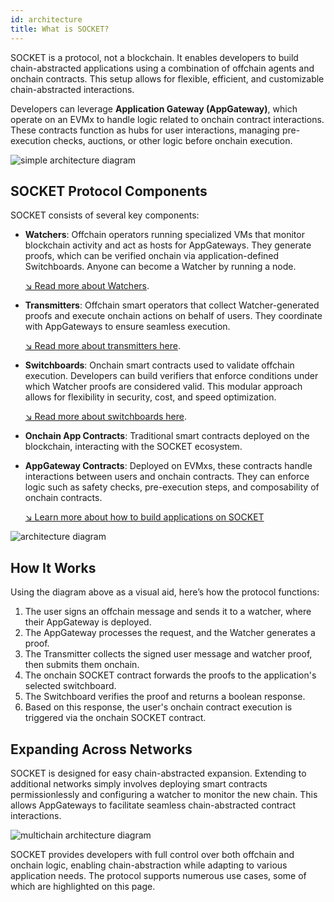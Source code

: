 ```yaml
---
id: architecture
title: What is SOCKET? 
---
```


SOCKET is a protocol, not a blockchain. It enables developers to build chain-abstracted applications using a combination of offchain agents and onchain contracts. This setup allows for flexible, efficient, and customizable chain-abstracted interactions.

Developers can leverage **Application Gateway (AppGateway)**, which operate on an EVMx to handle logic related to onchain contract interactions. These contracts function as hubs for user interactions, managing pre-execution checks, auctions, or other logic before onchain execution.

<div style={{ display: 'flex', justifyContent: 'center' }}>
    <img src="/img/simple-architecture.svg" alt="simple architecture diagram" style={{ width: '65%' }} />
</div>

## SOCKET Protocol Components

SOCKET consists of several key components:

- **Watchers**: Offchain operators running specialized VMs that monitor blockchain activity and act as hosts for AppGateways. They generate proofs, which can be verified onchain via application-defined Switchboards. Anyone can become a Watcher by running a node.

    [↘ Read more about Watchers](/watchers).

- **Transmitters**: Offchain smart operators that collect Watcher-generated proofs and execute onchain actions on behalf of users. They coordinate with AppGateways to ensure seamless execution.

    [↘ Read more about transmitters here](/transmitters).

- **Switchboards**: Onchain smart contracts used to validate offchain execution. Developers can build verifiers that enforce conditions under which Watcher proofs are considered valid. This modular approach allows for flexibility in security, cost, and speed optimization.

    [↘ Read more about switchboards here](/switchboards).

- **Onchain App Contracts**: Traditional smart contracts deployed on the blockchain, interacting with the SOCKET ecosystem.
- **AppGateway Contracts**: Deployed on EVMxs, these contracts handle interactions between users and onchain contracts. They can enforce logic such as safety checks, pre-execution steps, and composability of onchain contracts.

    [↘ Learn more about how to build applications on SOCKET](/writing-apps#architecture-overview)

<div style={{ display: 'flex', justifyContent: 'center' }}>
    <img src="/img/architecture.svg" alt="architecture diagram" style={{ width: '90%' }} />
</div>

## How It Works

Using the diagram above as a visual aid, here’s how the protocol functions:

1. The user signs an offchain message and sends it to a watcher, where their AppGateway is deployed.
2. The AppGateway processes the request, and the Watcher generates a proof.
3. The Transmitter collects the signed user message and watcher proof, then submits them onchain.
4. The onchain SOCKET contract forwards the proofs to the application's selected switchboard.
5. The Switchboard verifies the proof and returns a boolean response.
6. Based on this response, the user's onchain contract execution is triggered via the onchain SOCKET contract.

## Expanding Across Networks

SOCKET is designed for easy chain-abstracted expansion. Extending to additional networks simply involves deploying smart contracts permissionlessly and configuring a watcher to monitor the new chain. This allows AppGateways to facilitate seamless chain-abstracted contract interactions.

<div style={{ display: 'flex', justifyContent: 'center' }}>
    <img src="/img/multichain-architecture.svg" alt="multichain architecture diagram" style={{ width: '90%' }} />
</div>

SOCKET provides developers with full control over both offchain and onchain logic, enabling chain-abstraction while adapting to various application needs. The protocol supports numerous use cases, some of which are highlighted on this page.
